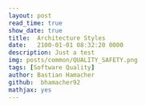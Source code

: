 ```yaml
---
layout: post
read_time: true
show_date: true
title:  Architecture Styles
date:   2100-01-01 08:32:20 0000
description: Just a test
img: posts/common/QUALITY_SAFETY.png 
tags: [Software Quality]
author: Bastian Hamacher
github:  bhamacher92
mathjax: yes
---
```

